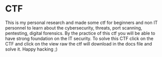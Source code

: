 # CTF
This is my personal research and made some ctf for beginners and non IT personnel to learn about the cybersecurity, threats, port scanning, pentesting, digital forensics. By the practice of this ctf you will be able to have strong foundation on the IT security. To solve this CTF click on the CTF and click on the view raw the ctf will download in the docs file and solve it. Happy hacking ;)
